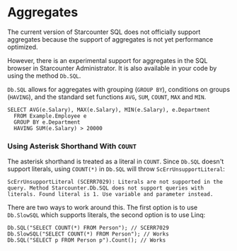 # Aggregates

The current version of Starcounter SQL does not officially support aggregates because the support of aggregates is not yet performance optimized.

However, there is an experimental support for aggregates in the SQL browser in Starcounter Administrator. It is also available in your code by using the method `Db.SQL`.

`Db.SQL` allows for aggregates with grouping \(`GROUP BY`\), conditions on groups \(`HAVING`\), and the standard set functions `AVG`, `SUM`, `COUNT`, `MAX` and `MIN`.

```
SELECT AVG(e.Salary), MAX(e.Salary), MIN(e.Salary), e.Department
  FROM Example.Employee e
  GROUP BY e.Department
  HAVING SUM(e.Salary) > 20000
```

### Using Asterisk Shorthand With `COUNT`

The asterisk shorthand is treated as a literal in `COUNT`. Since `Db.SQL` doesn't support literals, using `COUNT(*)` in `Db.SQL` will throw `ScErrUnsupportLiteral`:

```
ScErrUnsupportLiteral (SCERR7029): Literals are not supported in the query. Method Starcounter.Db.SQL does not support queries with literals. Found literal is 1. Use variable and parameter instead.
```

There are two ways to work around this. The first option is to use `Db.SlowSQL` which supports literals, the second option is to use Linq:

```
Db.SQL("SELECT COUNT(*) FROM Person"); // SCERR7029
Db.SlowSQL("SELECT COUNT(*) FROM Person"); // Works
Db.SQL("SELECT p FROM Person p").Count(); // Works
```

